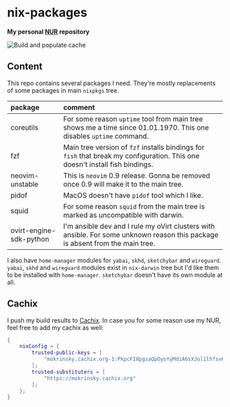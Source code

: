 # nix-packages

**My personal [NUR](https://github.com/nix-community/NUR) repository**

![Build and populate cache](https://github.com/mokrinsky/nix-packages/workflows/Build%20and%20populate%20cache/badge.svg)

## Content

This repo contains several packages I need. They're mostly replacements of some packages in main `nixpkgs` tree.

| package | comment |
|:-|:-|
| coreutils | For some reason `uptime` tool from main tree shows me a time since 01.01.1970. This one disables `uptime` command. |
| fzf | Main tree version of `fzf` installs bindings for `fish` that break my configuration. This one doesn't install fish bindings. |
| neovim-unstable | This is `neovim` 0.9 release. Gonna be removed once 0.9 will make it to the main tree. |
| pidof | MacOS doesn't have `pidof` tool which I like. |
| squid | For some reason `squid` from the main tree is marked as uncompatible with darwin. |
| ovirt-engine-sdk-python | I'm ansible dev and I rule my oVirt clusters with ansible. For some unknown reason this package is absent from the main tree. |

I also have `home-manager` modules for `yabai`, `skhd`, `sketchybar` and `wireguard`. `yabai`, `skhd` and `wireguard` modules exist in `nix-darwin` tree but I'd like them to be installed with `home-manager`. `sketchybar` doesn't have its own module at all.

## Cachix

I push my build results to [Cachix](https://cachix.org).
In case you for some reason use my NUR, feel free to add my cachix as well:
```nix
{
    nixConfig = {
        trusted-public-keys = [
            "mokrinsky.cachix.org-1:PkpcFI8pgsaQpOyoYyMdiA6sXJol1lhfsv6mCiH9jTY="
        ];
        trusted-substituters = [
            "https://mokrinsky.cachix.org"
        ];
    };
}
```


